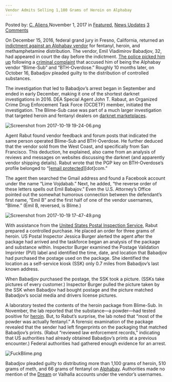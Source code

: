 ```yaml
---
Vendor Admits Selling 1,100 Grams of Heroin on Alphabay
---
```

<article class="post-listing post-23346 post type-post status-publish format-standard has-post-thumbnail hentry  tag-6071 tag-admits tag-alphabay tag-grams tag-heroin tag-selling tag-vendor">
    <div class="post-inner">
        <span>Posted by: <a href="https://www.deepdotweb.com/author/caliens/" title="">C. Aliens </a></span>
    <span>November 1, 2017</span>
    <span>in <a href="https://www.deepdotweb.com/category/deepdot-news/" rel="category tag">Featured</a>, <a href="https://www.deepdotweb.com/category/news-updates/" rel="category tag">News Updates</a></span>
    <span><a href="https://www.deepdotweb.com/2017/11/01/vendor-admits-selling-1100-grams-heroin-alphabay/#comments">3 Comments</a></span>
    </p>
    <div class="clear"></div>
    <div class="entry">
    <p>On December 15, 2016, federal grand jury in Fresno, California, returned an <a href="https://www.justice.gov/usao-edca/press-release/file/918816/download">indictment against an Alphabay vendor</a> for fentanyl, heroin, and methamphetamine distribution. The vendor, Emil Vladimirov Babadjov, 32, had appeared in court the day before the indictment. <a href="https://www.deepdotweb.com/2016/12/26/vendor-blimesub-k-bth-overdose-busted/">The police picked him up</a> following a <a href="https://www.justice.gov/usao-edca/press-release/file/918811/download">criminal complaint</a> that accused him of being the Alphabay vendor “Blime-Sub” and “BTH-Overdose.” Roughly 10 months later, on October 16, Babadjov pleaded guilty to the distribution of controlled substances.</p>
    <p>The investigation that led to Babadjov’s arrest began in September and ended in early December, making it one of the shortest darknet investigations in 2016. DEA Special Agent John T. Rabaut, an Organized Crime Drug Enforcement Task Force (OCDETF) member, initiated the investigation. The Blime-Sub case was part of a much larger investigation that targeted heroin and fentanyl dealers on <a href="https://www.deepdotweb.com/dark-net-market-comparison-chart/">darknet marketplaces</a>.</p>
    <p><img class="wp-image-23352" src="/imgs/2017/11/screenshot-from-2017-10-19-19-24-06-png.png" alt="Screenshot from 2017-10-19 19-24-06.png" srcset="/imgs/2017/11/screenshot-from-2017-10-19-19-24-06-png.png 780w, /imgs/2017/11/screenshot-from-2017-10-19-19-24-06-png-300x175.png 300w" sizes="(max-width: 780px) 100vw, 780px" /></p>
    <p>Agent Rabut found vendor feedback and forum posts that indicated the same person operated Blime-Sub and BTH-Overdose. He further deduced that the vendor sold from the West Coast, and specifically from San Francisco. This deduction, he explained, also came from an analysis of reviews and messages on websites discussing the darknet (and apparently vendor shipping details). Rabut wrote that the PGP key on BTH-Overdose’s profile belonged to “<a href="/cdn-cgi/l/email-protection" class="__cf_email__" data-cfemail="5f3d3e3d3e3b3530291f38323e3633">[email&#160;protected]</a>[dot]com.”</p>
    <p>The agent then searched the Gmail address and found a Facebook account under the name “Lime Vojdabab.” Next, he added, “the reverse order of these letters spells out Emil Babajov.” Even the U.S. Attorney’s Office pointed out the somewhat humorous connection between the defendant’s first name, “Emil B” and the first half of one of the vendor usernames, “Blime.” (Emil B, reversed, is Blime.)</p>
    <p><img class="wp-image-23353 aligncenter" src="/imgs/2017/11/screenshot-from-2017-10-19-17-47-49-png.png" alt="Screenshot from 2017-10-19 17-47-49.png" srcset="/imgs/2017/11/screenshot-from-2017-10-19-17-47-49-png.png 792w, /imgs/2017/11/screenshot-from-2017-10-19-17-47-49-png-300x193.png 300w" sizes="(max-width: 792px) 100vw, 792px" /></p>
    <p>With assistance from the <a href="http://deepdotweb.com/tag/usps">United States Postal Inspection Service</a>, Rabut prepared a controlled purchase. He placed an order for three grams of heroin. US Postal Inspector Jessica Burger alerted the agent after the package had arrived and the taskforce began an analysis of the package and substance within. Inspector Burger examined the Postage Validation Imprinter (PVI) label and identified the time, date, and location that Babadjov had purchased the postage used on the package. She identified the location as a self-service kiosk (SSK) only 0.7 miles from Babadjov’s last known address.</p>
    <p>When Babadjov purchased the postage, the SSK took a picture. (SSKs take pictures of every customer.) Inspector Burger pulled the picture taken by the SSK when Babadjov had bought postage and the picture matched Babadjov’s social media and drivers license pictures.</p>
    <p>A laboratory tested the contents of the heroin package from Blime-Sub. In November, the lab reported that the substance—a powder—had tested positive for <a href="http://deepdotweb.com/tag/heroin">heroin</a>. But, to Rabut’s surprise, the lab noted that “most of the powder was actually fentanyl.” A forensic examination of the package revealed that the sender had left fingerprints on the packaging that matched Babadjov’s prints. (Rabut “reviewed law enforcement records,” indicating that US authorities had already obtained Babadjov’s prints at a previous encounter.) Federal authorities had gathered enough evidence for an arrest.</p>
    <p><img class="wp-image-23354 aligncenter" src="/imgs/2017/11/fuckblime-png.png" alt="FuckBlime.png" srcset="/imgs/2017/11/fuckblime-png.png 600w, /imgs/2017/11/fuckblime-png-300x210.png 300w" sizes="(max-width: 600px) 100vw, 600px" /></p>
    <p>Babadjov pleaded guilty to distributing more than 1,100 grams of heroin, 510 grams of meth, and 66 grams of fentanyl on <a href="https://www.deepdotweb.com/2013/10/28/updated-llist-of-hidden-marketplaces-tor-i2p/">Alphabay</a>. Authorities made no mention of the <a href="http://www.deepdotweb.com/marketplace-directory/listing/dream-market/">Dream</a> or Valhalla accounts under the vendor’s usernames.</p>
    </div>
    <span style="display:none"><a href="https://www.deepdotweb.com/tag/1100/" rel="tag">1100</a> <a href="https://www.deepdotweb.com/tag/admits/" rel="tag">admits</a> <a href="https://www.deepdotweb.com/tag/alphabay/" rel="tag">alphabay</a> <a href="https://www.deepdotweb.com/tag/grams/" rel="tag">grams</a> <a href="https://www.deepdotweb.com/tag/heroin/" rel="tag">heroin</a> <a href="https://www.deepdotweb.com/tag/selling/" rel="tag">selling</a> <a href="https://www.deepdotweb.com/tag/vendor/" rel="tag">vendor</a></span> <span style="display:none" class="updated">2017-11-01</span>
    <div style="display:none" class="vcard author" itemprop="author" itemscope itemtype="http://schema.org/Person"><strong class="fn" itemprop="name"><a href="https://www.deepdotweb.com/author/caliens/" title="Posts by C. Aliens" rel="author">C. Aliens</a></strong></div>
    </div>
</article>

